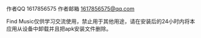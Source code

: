 作者QQ 1617856575
作者邮箱 1617856575@qq.com

Find Music仅供学习交流使用，禁止用于其他用途，请在安装后的24小时内将本应用从设备中卸载并且把apk安装文件删除。

